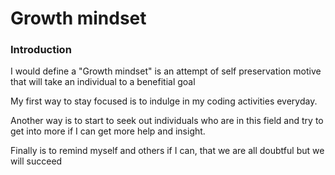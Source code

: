 # Growth mindset

### Introduction

I would define a "Growth mindset" is an attempt of self preservation motive that will take an individual to a benefitial goal

My first way to stay focused is to indulge in my  coding activities everyday.

Another way is to start to seek out individuals who are in this field and try to get into more if I can get more help and insight.

Finally is to remind myself and others if I can,  that we are all doubtful but we will succeed 
